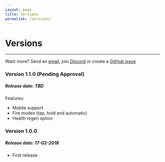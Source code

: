 ```yaml
---
Layout: page
title: Versions
permalink: /versions/
---
```


# Versions

***

Want more? Send an [email][mail], join [Discord][discord] or create a [GitHub issue][github-issue]

### Version 1.1.0 (Pending Approval)

##### Release date: TBD

Features:

* Mobile support
* Fire modes (tap, hold and automatic)
* Health regen option

### Version 1.0.0

##### Release date: 17-02-2018

* First release


[mail]: mailto:GracesGamesBV@gmail.com
[discord]: https://discord.gg/DBwFAES
[github-issue]: https://github.com/GracesGames/SpaceShooter2DKit/issues